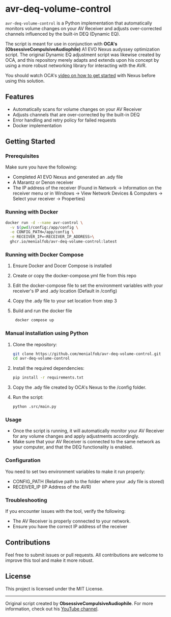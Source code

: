 # avr-deq-volume-control

`avr-deq-volume-control` is a Python implementation that automatically monitors volume changes on your AV Receiver and adjusts over-corrected channels influenced by the built-in DEQ (Dynamic EQ). 

The script is meant for use in conjunction with  **OCA's (ObsessiveCompulsiveAudiophile)** A1 EVO Nexus audyssey optimization script. 
The original Dynamic EQ adjustment script was likewise created by OCA, and this repository merely adapts and extends upon his concept by using a more robust networking library for interacting with the AVR.

You should watch OCA's [video on how to get started](https://www.youtube.com/watch?v=tNj-nWR-Yyo) with Nexus before using this solution.

## Features
- Automatically scans for volume changes on your AV Receiver
- Adjusts channels that are over-corrected by the built-in DEQ
- Error handling and retry policy for failed requests
- Docker implementation

## Getting Started

### Prerequisites

Make sure you have the following:

- Completed A1 EVO Nexus and generated an .ady file
- A Marantz or Denon receiver
- The IP address of the receiver (Found in Network -> Information on the receiver menu or in Windows -> View Network Devices & Computers -> Select your receiver -> Properties)

### Running with Docker

```bash
docker run -d --name avr-control \
  -v $(pwd)/config:/app/config \
  -e CONFIG_PATH=/app/config \
  -e RECEIVER_IP=<RECEIVER_IP_ADDRESS>\
  ghcr.io/menialfob/avr-deq-volume-control:latest
```

### Running with Docker Compose

1. Ensure Docker and Docer Compose is installed

2. Create or copy the docker-compose.yml file from this repo

3. Edit the docker-compose file to set the environment variables with your receiver's IP and .ady location (Default in /config)

4. Copy the .ady file to your set location from step 3

5. Build and run the docker file
   ```bash
    docker compose up
    ```

### Manual installation using Python

1. Clone the repository:
    ```bash
    git clone https://github.com/menialfob/avr-deq-volume-control.git
    cd avr-deq-volume-control
    ```

2. Install the required dependencies:
    ```bash
    pip install -r requirements.txt
    ```

3. Copy the .ady file created by OCA's Nexus to the /config folder.

4. Run the script:
    ```bash
    python .src/main.py
    ```

### Usage

- Once the script is running, it will automatically monitor your AV Receiver for any volume changes and apply adjustments accordingly. 
- Make sure that your AV Receiver is connected to the same network as your computer, and that the DEQ functionality is enabled.

### Configuration

You need to set two environment variables to make it run properly:
- CONFIG_PATH (Relative path to the folder where your .ady file is stored)
- RECEIVER_IP (IP Address of the AVR)

### Troubleshooting

If you encounter issues with the tool, verify the following:
- The AV Receiver is properly connected to your network.
- Ensure you have the correct IP address of the receiver

## Contributions

Feel free to submit issues or pull requests. All contributions are welcome to improve this tool and make it more robust.

## License

This project is licensed under the MIT License.

---

Original script created by **ObsessiveCompulsiveAudiophile**. For more information, check out his [YouTube channel](https://www.youtube.com/@ocaudiophile).

